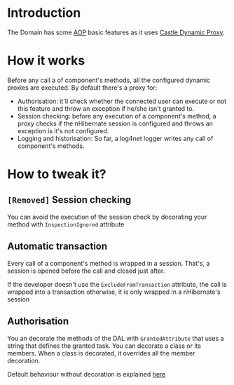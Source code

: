 # Introduction #

The Domain has some [AOP](http://en.wikipedia.org/wiki/Aspect-oriented_programming) basic features as it uses [Castle Dynamic Proxy](http://stw.castleproject.org/Default.aspx?Page=DynamicProxy&NS=Tools&AspxAutoDetectCookieSupport=1).

# How it works #

Before any call a of component's methods, all the configured dynamic proxies are executed. By default there's a proxy for:
  * Authorisation: it'll check whether the connected user can execute or not this feature and throw an exception if he/she isn't granted to.
  * Session checking: before any execution of a component's method, a proxy checks if the nHibernate session is configured and throws an exception is it's not configured.
  * Logging and historisation: So far, a log4net logger writes any call of component's methods.

# How to tweak it? #

## `[Removed]` Session checking ##

You can avoid the execution of the session check by decorating your method with `InspectionIgnored` attribute

## Automatic transaction ##

Every call of a component's method is wrapped in a session. That's, a session is opened before the call and closed just after.

If the developer doesn't use the `ExcludeFromTransaction` attribute, the call is wrapped into a transaction otherwise, it is only wrapped in a nHibernate's session

## Authorisation ##
You an decorate the methods of the DAL with `GrantedAttribute` that uses a string that defines the granted task. You can decorate a class or its members. When a class is decorated, it overrides all the member decoration.

Default behaviour without decoration is explained [here](CodingConventions#authorisation_management.md)